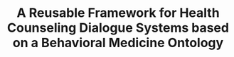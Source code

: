 ---
name: "A Reusable Framework For Health Counseling"
title: "A Reusable Framework for Health Counseling Dialogue Systems based on a Behavioral Medicine Ontology"
project: "Computational Models of Health Behavior Change Dialog"
event: "Journal of Biomedical Informatics, 44, 183-197"
authors:
- name: "Bickmore, T."
- name: "Schulman, D."
- name: "Sidner, C."
year: 2011
resources:
- name: "JBI2011-ontology"
  src: "JBI2011-ontology.pdf"
external_url: null
draft: false 
headless: true
---